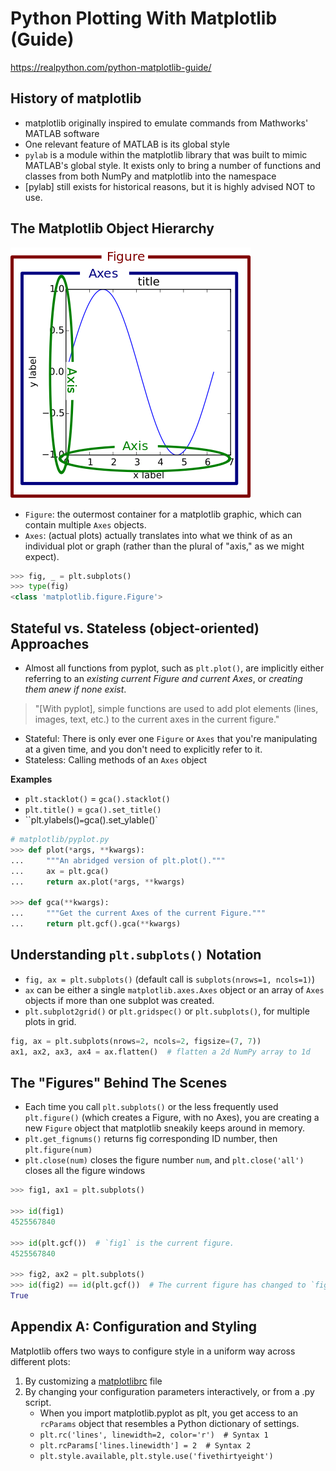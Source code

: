 # Python Plotting With Matplotlib (Guide)

https://realpython.com/python-matplotlib-guide/

## History of matplotlib

- matplotlib originally inspired to emulate commands from Mathworks' MATLAB software
- One relevant feature of MATLAB is its global style
- `pylab` is a module within the matplotlib library that was built to mimic MATLAB's global style. It exists only to bring a number of functions and classes from both NumPy and matplotlib into the namespace
- [pylab] still exists for historical reasons, but it is highly advised NOT to use. 

## The Matplotlib Object Hierarchy

![fig_map](img/fig_map.webp)

- `Figure`: the outermost container for a matplotlib graphic, which can contain multiple `Axes` objects.
- `Axes`: (actual plots) actually translates into what we think of as an individual plot or graph (rather than the plural of "axis," as we might expect).

```py
>>> fig, _ = plt.subplots()
>>> type(fig)
<class 'matplotlib.figure.Figure'>
```

## Stateful vs. Stateless (object-oriented) Approaches

- Almost all functions from pyplot, such as `plt.plot()`, are implicitly either referring to an _existing current Figure and current Axes_, or _creating them anew if none exist_.

> "[With pyplot], simple functions are used to add plot elements (lines, images, text, etc.) to the current axes in the current figure."

- Stateful: There is only ever one `Figure` or `Axes` that you're manipulating at a given time, and you don't need to explicitly refer to it.
- Stateless: Calling methods of an `Axes` object

**Examples**

- `plt.stacklot()` = `gca().stacklot()`
- `plt.title()` = `gca().set_title()`
- ``plt.ylabels()` = `gca().set_ylable()`

```py
# matplotlib/pyplot.py
>>> def plot(*args, **kwargs):
...     """An abridged version of plt.plot()."""
...     ax = plt.gca()
...     return ax.plot(*args, **kwargs)

>>> def gca(**kwargs):
...     """Get the current Axes of the current Figure."""
...     return plt.gcf().gca(**kwargs)
```

## Understanding `plt.subplots()` Notation

- `fig, ax = plt.subplots()` (default call is `subplots(nrows=1, ncols=1)`)
- `ax` can be either a single `matplotlib.axes.Axes` object or an array of `Axes` objects if more than one subplot was created.
- `plt.subplot2grid()` or `plt.gridspec()` or `plt.subplots()`, for multiple plots in grid.

```py
fig, ax = plt.subplots(nrows=2, ncols=2, figsize=(7, 7))
ax1, ax2, ax3, ax4 = ax.flatten()  # flatten a 2d NumPy array to 1d
```

## The "Figures" Behind The Scenes

- Each time you call `plt.subplots()` or the less frequently used `plt.figure()` (which creates a Figure, with no Axes), you are creating a new `Figure` object that matplotlib sneakily keeps around in memory.
- `plt.get_fignums()` returns fig corresponding ID number, then `plt.figure(num)`
- `plt.close(num)` closes the figure number `num`, and `plt.close('all')` closes all the figure windows

```py
>>> fig1, ax1 = plt.subplots()

>>> id(fig1)
4525567840

>>> id(plt.gcf())  # `fig1` is the current figure.
4525567840

>>> fig2, ax2 = plt.subplots()
>>> id(fig2) == id(plt.gcf())  # The current figure has changed to `fig2`.
True
```

## Appendix A: Configuration and Styling

Matplotlib offers two ways to configure style in a uniform way across different plots:

1. By customizing a [matplotlibrc](https://matplotlib.org/users/customizing.html) file
2. By changing your configuration parameters interactively, or from a .py script.
    - When you import matplotlib.pyplot as plt, you get access to an `rcParams` object that resembles a Python dictionary of settings.
    - `plt.rc('lines', linewidth=2, color='r')  # Syntax 1`
    - `plt.rcParams['lines.linewidth'] = 2  # Syntax 2`
    - `plt.style.available`, `plt.style.use('fivethirtyeight')`
